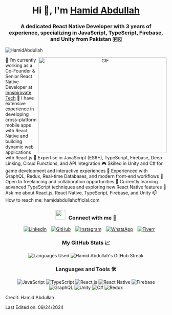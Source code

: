 <h1 align="center">Hi 👋, I'm <a href="https://github.com/HamidAbdullah" target="blank">Hamid Abdullah</a></h1> <h3 align="center">A dedicated React Native Developer with 3 years of experience, specializing in JavaScript, TypeScript, Firebase, and Unity from Pakistan 🇵🇰</h3> <p align="left"> <img src="https://komarev.com/ghpvc/?username=HamidAbdullah&label=Profile%20views&color=0e75b6&style=flat" alt="HamidAbdullah" /> </p> <a target="_blank" align="center"> <img align="right" height="300" width="400" alt="GIF" src="https://media.giphy.com/media/SWoSkN6DxTszqIKEqv/giphy.gif"> </a>
🔭 I’m currently working as a Co-Founder & Senior React Native Developer at <a href="https://innspirovatetech.com/" target="blank">Innspirovate Tech</a>
🌱 I have extensive experience in developing cross-platform mobile apps with React Native and building dynamic web applications with React.js
🚀 Expertise in JavaScript (ES6+), TypeScript, Firebase, Deep Linking, Cloud Functions, and API Integration
🎮 Skilled in Unity and C# for game development and interactive experiences
🔧 Experienced with GraphQL, Redux, Real-time Databases, and modern front-end workflows
🤝 Open to freelancing and collaboration opportunities
🌱 Currently learning advanced TypeScript techniques and exploring new React Native features
💬 Ask me about React.js, React Native, TypeScript, Firebase, and Unity
📫 How to reach me: hamidabdullahofficial.com
<br/> <h3 align="center"> <img src="https://media.giphy.com/media/iY8CRBdQXODJSCERIr/giphy.gif" width="30" height="30" style="margin-right: 10px;">Connect with me 🤝 </h3> <p align="center"> <div align="center" class="icons-social" style="margin-left: 10px;"> <a style="margin-left: 10px;" target="_blank" href="https://www.linkedin.com/in/hamid-abdullah-0aa82a250/"> <img src="https://img.icons8.com/doodle/40/000000/linkedin--v2.png" alt="LinkedIn"></a> <a style="margin-left: 10px;" target="_blank" href="https://github.com/HamidAbdullah"> <img src="https://img.icons8.com/doodle/40/000000/github--v1.png" alt="GitHub"></a> <a style="margin-left: 10px;" target="_blank" href="https://www.instagram.com/abdullah.faheem02/"> <img src="https://img.icons8.com/doodle/40/000000/instagram-new--v2.png" alt="Instagram"></a> <a style="margin-left: 10px;" target="_blank" href="https://api.whatsapp.com/send/?phone=923345207788"> <img src="https://img.icons8.com/doodle/40/000000/whatsapp--v2.png" alt="WhatsApp"></a> <a style="margin-left: 10px;" target="_blank" href="https://www.fiverr.com/s/kL5BqqW"> <img src="https://img.icons8.com/?size=40&id=ngc6JsBomclm&format=png&color=000000" alt="Fiverr"></a> </div> </p> <h3 align="center">My GitHub Stats 📈</h3> <p align="center"> <img src="https://github-readme-stats.vercel.app/api/top-langs/?username=HamidAbdullah&layout=compact" alt="Languages Used" /> <img src="https://github-readme-streak-stats.herokuapp.com/?user=HamidAbdullah&theme=radical" alt="Hamid Abdullah's GitHub Streak" /> </p> <h3 align="center">Languages and Tools 🛠️</h3> <p align="center"> <img src="https://img.shields.io/badge/JavaScript-ES6+-yellow?style=for-the-badge&logo=javascript" alt="JavaScript" /> <img src="https://img.shields.io/badge/TypeScript-Advanced-blue?style=for-the-badge&logo=typescript" alt="TypeScript" /> <img src="https://img.shields.io/badge/React.js-React-blue?style=for-the-badge&logo=react" alt="React.js" /> <img src="https://img.shields.io/badge/React_Native-React%20Native-blue?style=for-the-badge&logo=react" alt="React Native" /> <img src="https://img.shields.io/badge/Firebase-Real%20Time%20Database-yellow?style=for-the-badge&logo=firebase" alt="Firebase" /> <img src="https://img.shields.io/badge/GraphQL-API%20Integration-blue?style=for-the-badge&logo=graphql" alt="GraphQL" /> <img src="https://img.shields.io/badge/Unity-Game%20Development-black?style=for-the-badge&logo=unity" alt="Unity" /> <img src="https://img.shields.io/badge/C%23-Game%20Scripting-black?style=for-the-badge&logo=csharp" alt="C#" /> <img src="https://img.shields.io/badge/Redux-State%20Management-blue?style=for-the-badge&logo=redux" alt="Redux" /> </p>
Credit: Hamid Abdullah

Last Edited on: 09/24/2024

